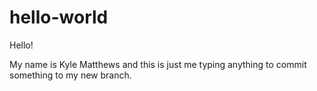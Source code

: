 # hello-world

Hello!

My name is Kyle Matthews and this is just me typing anything to commit something to my new branch. 

